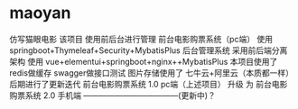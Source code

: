 # maoyan
仿写猫眼电影
该项目 使用前后台进行管理
前台电影购票系统（pc端） 使用 springboot+Thymeleaf+Security+MybatisPlus
后台管理系统 采用前后端分离架构 使用 vue+elementui+springboot+nginx++MybatisPlus
本项目使用了 redis做缓存 swagger做接口测试
图片存储使用了 七牛云+阿里云（本质都一样）
后期进行了更新迭代 
前台电影购票系统 1.0 pc端（上述项目）
升级 为 前台电影购票系统 2.0 手机端 ————————————(更新中)？
